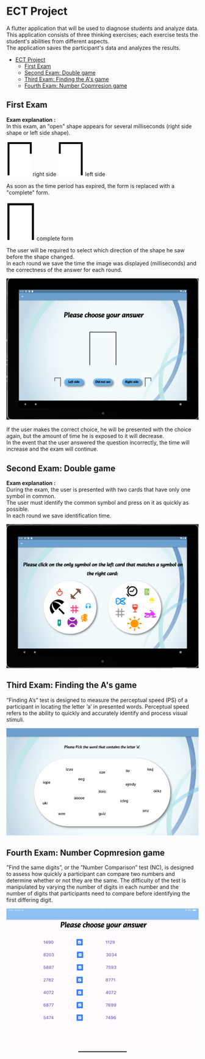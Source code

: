 # ECT Project

A flutter application that will be used to diagnose students and analyze data.<br />
This application consists of three thinking exercises; each exercise tests the student's abilities from different aspects.<br />
The application saves the participant's data and analyzes the results.

- [ECT Project](#ect-project)
  - [First Exam](#first-exam)
  - [Second Exam: Double game](#second-exam-double-game)
  - [Third Exam: Finding the A's game](#third-exam-FA-game)
  - [Fourth Exam: Number Copmresion game](#fourth-exam-NC-game)



## First Exam

**Exam explanation :** <br />
In this exam, an "open" shape appears for several milliseconds (right side shape or left side shape).

![](assets/images/RightShape.png)right side
![](assets/images/LeftShape.png) left side

As soon as the time period has expired, the form is replaced with a "complete" form.

![](assets/images/FullShape.png) complete form


The user will be required to select which direction of the shape he saw before the shape changed.<br />
In each round we save the time the image was displayed (milliseconds) and the correctness of the answer for each round.


![](assets/images/FirstExam.png)


If the user makes the correct choice, he will be presented with the choice again, but the amount of time he is exposed to it will decrease.<br />
In the event that the user answered the question incorrectly, the time will increase and the exam will continue.

## Second Exam: Double game


**Exam explanation :** <br />
During the exam, the user is presented with two cards that have only one symbol in common.<br />
The user must identify the common symbol and press on it as quickly as possible.<br />
In each round we save identification time.


![](assets/images/SecondExam.png)

## Third Exam: Finding the A's game

”Finding A’s” test is designed to measure the perceptual speed (PS) of a participant in
locating the letter ’a’ in presented words. Perceptual speed refers to the ability to quickly
and accurately identify and process visual stimuli.


![](assets/images/FindingAExample.png)


## Fourth Exam: Number Copmresion game

”Find the same digits”, or the ”Number Comparison” test (NC), is designed to assess how
quickly a participant can compare two numbers and determine whether or not they are
the same. The difficulty of the test is manipulated by varying the number of digits in each
number and the number of digits that participants need to compare before identifying
the first differing digit.

![](assets/images/FourthExam.png)

